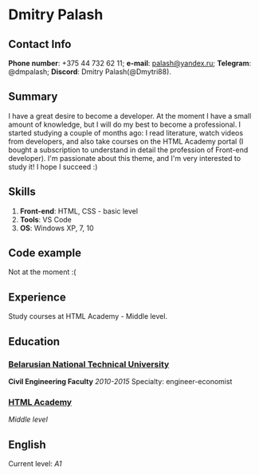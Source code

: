 # Dmitry Palash

## Contact Info
**Phone number**: +375 44 732 62 11;
**e-mail**: palash@yandex.ru;
**Telegram**: @dmpalash;
**Discord**: Dmitry Palash(@Dmytri88).


## Summary
I have a great desire to become a developer. At the moment I have a small amount of knowledge, but I will do my best to become a professional.
I started studying a couple of months ago: I read literature, watch videos from developers, and also take courses on the HTML Academy portal (I bought a subscription to understand in detail the profession of Front-end developer).
I'm passionate about this theme, and I'm very interested to study it!
I hope I succeed :)

## Skills
1. **Front-end**: HTML, CSS -  basic level
2. **Tools**: VS Code
3. **OS**: Windows XP, 7, 10

## Code example
Not at the moment :(

## Experience
Study courses at HTML Academy - Middle level.

## Education
### [Belarusian National Technical University](https://en.bntu.by/)
**Civil Engineering Faculty**
_2010-2015_
Specialty: engineer-economist

### [HTML Academy](https://htmlacademy.ru/)
_Middle_ _level_

## English
Current level: *A1*
